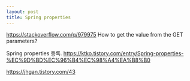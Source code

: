 ```yaml
---
layout: post
title: Spring properties
---
```

https://stackoverflow.com/q/979975
How to get the value from the GET parameters?

      
Spring properties 등록.
https://ktko.tistory.com/entry/Spring-properties-%EC%9D%BD%EC%96%B4%EC%98%A4%EA%B8%B0

https://jhgan.tistory.com/43
